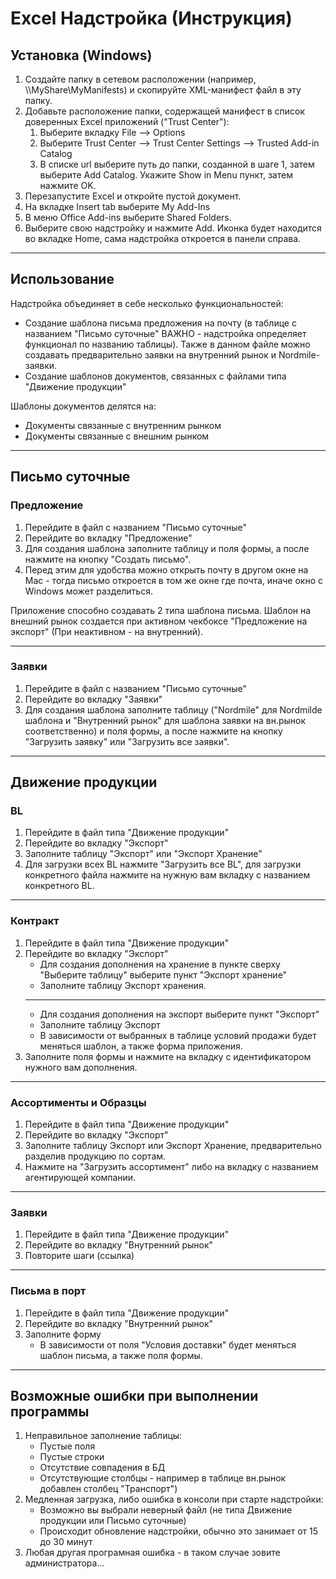 # Excel Надстройка (Инструкция)

## Установка (Windows)

1. Создайте папку в сетевом расположении (например, \\\MyShare\MyManifests) и скопируйте XML-манифест файл в эту папку.
2. Добавьте расположение папки, содержащей манифест в список доверенных Excel приложений ("Trust Center"):
    1. Выберите вкладку File --> Options
    2. Выберите Trust Center --> Trust Center Settings --> Trusted Add-in Catalog
    3. В списке url выберите путь до папки, созданной в шаге 1, затем выберите Add Catalog. Укажите Show in Menu пункт, затем нажмите OK.
3. Перезапустите Excel и откройте пустой документ.
4. На вкладке Insert tab выберите My Add-Ins
5. В меню Office Add-ins выберите Shared Folders.
6. Выберите свою надстройку и нажмите Add. Иконка будет находится во вкладке Home, сама надстройка откроется в панели справа.

---

## Использование

Надстройка объединяет в себе несколько функциональностей:

-   Создание шаблона письма предложения на почту (в таблице с названием "Письмо суточные" ВАЖНО - надстройка определяет функционал по названию таблицы). Также в данном файле можно создавать предварительно заявки на внутренний рынок и Nordmile-заявки.
-   Создание шаблонов документов, связанных с файлами типа "Движение продукции"

Шаблоны документов делятся на:

-   Документы связанные с внутренним рынком
-   Документы связанные с внешним рынком

---

## Письмо суточные

### Предложение

1. Перейдите в файл с названием "Письмо суточные"
2. Перейдите во вкладку "Предложение"
3. Для создания шаблона заполните таблицу и поля формы, а после нажмите на кнопку "Создать письмо".
4. Перед этим для удобства можно открыть почту в другом окне на Mac - тогда письмо откроется в том же окне где почта, иначе окно с Windows может разделиться.

Приложение способно создавать 2 типа шаблона письма. Шаблон на внешний рынок создается при активном чекбоксе "Предложение на экспорт" (При неактивном - на внутренний).

---

### Заявки

1. Перейдите в файл с названием "Письмо суточные"
2. Перейдите во вкладку "Заявки"
3. Для создания шаблона заполните таблицу ("Nordmile" для Nordmilde шаблона и "Внутренний рынок" для шаблона заявки на вн.рынок соответственно) и поля формы, а после нажмите на кнопку "Загрузить заявку" или "Загрузить все заявки".

---

## Движение продукции

### BL

1. Перейдите в файл типа "Движение продукции"
2. Перейдите во вкладку "Экспорт"
3. Заполните таблицу "Экспорт" или "Экспорт Хранение"
4. Для загрузки всех BL нажмите "Загрузить все BL", для загрузки конкретного файла нажмите на нужную вам вкладку с названием конкретного BL.

---

### Контракт

1. Перейдите в файл типа "Движение продукции"
2. Перейдите во вкладку "Экспорт"
    - Для создания дополнения на хранение в пункте сверху "Выберите таблицу" выберите пункт "Экспорт хранение"
    - Заполните таблицу Экспорт хранения.
    ***
    - Для создания дополнения на экспорт выберите пункт "Экспорт"
    - Заполните таблицу Экспорт
    - В зависимости от выбранных в таблице условий продажи будет меняться шаблон, а также форма приложения.
3. Заполните поля формы и нажмите на вкладку с идентификатором нужного вам дополнения.

---

### Ассортименты и Образцы

1. Перейдите в файл типа "Движение продукции"
2. Перейдите во вкладку "Экспорт"
3. Заполните таблицу Экспорт или Экспорт Хранение, предварительно разделив продукцию по сортам.
4. Нажмите на "Загрузить ассортимент" либо на вкладку с названием агентирующей компании.

---

### Заявки

1. Перейдите в файл типа "Движение продукции"
2. Перейдите во вкладку "Внутренний рынок"
3. Повторите шаги (ссылка)

---

### Письма в порт

1. Перейдите в файл типа "Движение продукции"
2. Перейдите во вкладку "Внутренний рынок"
3. Заполните форму
    - В зависимости от поля "Условия доставки" будет меняться шаблон письма, а также поля формы.

---

## Возможные ошибки при выполнении программы

1. Неправильное заполнение таблицы:
    - Пустые поля
    - Пустые строки
    - Отсутствие совпадения в БД
    - Отсутствующие столбцы - например в таблице вн.рынок добавлен столбец "Транспорт")
2. Медленная загрузка, либо ошибка в консоли при старте надстройки:
    - Возможно вы выбрали неверный файл (не типа Движение продукции или Письмо суточные)
    - Происходит обновление надстройки, обычно это занимает от 15 до 30 минут
3. Любая другая програмная ошибка - в таком случае зовите администратора...
